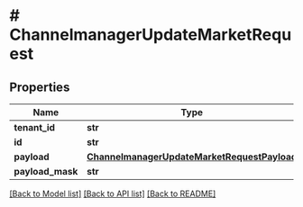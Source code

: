 # # ChannelmanagerUpdateMarketRequest


## Properties 


Name | Type | Description | Notes
------------ | ------------- | ------------- | -------------
**tenant_id**| **str** |   |
**id**| **str** |   |
**payload**| [**ChannelmanagerUpdateMarketRequestPayload**](ChannelmanagerUpdateMarketRequestPayload.md) |   | [optional]
**payload_mask**| **str** |   | [optional]


[[Back to Model list]](../../README.md#models) [[Back to API list]](../../README.md#endpoints) [[Back to README]](../../README.md)

